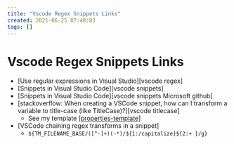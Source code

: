 ```yaml
---
title: "Vscode Regex Snippets Links"
created: 2021-06-25 07:48:03
tags: []
---
```


# Vscode Regex Snippets Links

- [Use regular expressions in Visual Studio][vscode regex]
- [Snippets in Visual Studio Code][vscode snippets]
- [Snippets in Visual Studio Code][vscode snippets Microsoft github]
- [stackoverflow: When creating a VSCode snippet, how can I transform a variable to title-case (like TitleCase)?][vscode titlecase]
  - See my template [[properties-template]]
- [VSCode chaining regex transforms in a snippet]
  - `${TM_FILENAME_BASE/([^-]+)(-*)/${1:/capitalize}${2:+ }/g}`
  
[//begin]: # "Autogenerated link references for markdown compatibility"
[properties-template]: properties-template.md "${TM_FILENAME_BASE/("
[//end]: # "Autogenerated link references"
